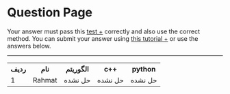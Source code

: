 # Question Page

Your answer must pass this
<a href=''>test +</a>
correctly and also use the correct method.
You can submit your answer using
<a href=''>this tutorial +</a>
or use the answers below.

<hr>

<table>
  <tr>
    <th>ردیف</th>
    <th>نام</th>
    <th>الگوریتم</th>
    <th>c++</th>
    <th>python</th>
  </tr>
  <tr>
    <td>1</td>
    <td>Rahmat</td>
    <td>حل نشده</td>
    <td>حل نشده</td>
    <td>حل نشده</td>
  </tr>
<table>